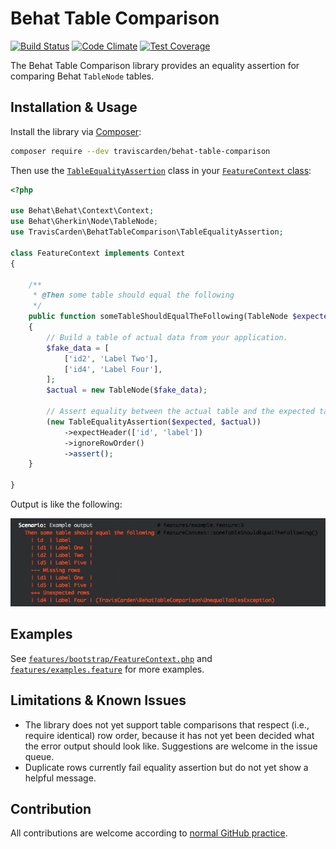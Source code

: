 # Behat Table Comparison

[![Build Status](https://travis-ci.org/TravisCarden/behat-table-comparison.svg?branch=develop)](https://travis-ci.org/TravisCarden/behat-table-comparison)
[![Code Climate](https://codeclimate.com/github/TravisCarden/behat-table-comparison/badges/gpa.svg)](https://codeclimate.com/github/TravisCarden/behat-table-comparison)
[![Test Coverage](https://codeclimate.com/github/TravisCarden/behat-table-comparison/badges/coverage.svg)](https://codeclimate.com/github/TravisCarden/behat-table-comparison/coverage)

The Behat Table Comparison library provides an equality assertion for comparing Behat `TableNode` tables.

## Installation & Usage

Install the library via [Composer](https://getcomposer.org/):

```bash
composer require --dev traviscarden/behat-table-comparison
```

Then use the [`TableEqualityAssertion`](src/BehatTableComparison/TableEqualityAssertion.php) class in your [`FeatureContext` class](http://docs.behat.org/en/v2.5/guides/4.context.html):

```php
<?php

use Behat\Behat\Context\Context;
use Behat\Gherkin\Node\TableNode;
use TravisCarden\BehatTableComparison\TableEqualityAssertion;

class FeatureContext implements Context
{

    /**
     * @Then some table should equal the following
     */
    public function someTableShouldEqualTheFollowing(TableNode $expected)
    {
        // Build a table of actual data from your application.
        $fake_data = [
            ['id2', 'Label Two'],
            ['id4', 'Label Four'],
        ];
        $actual = new TableNode($fake_data);

        // Assert equality between the actual table and the expected table.
        (new TableEqualityAssertion($expected, $actual))
            ->expectHeader(['id', 'label'])
            ->ignoreRowOrder()
            ->assert();
    }

}
```

Output is like the following:

![Example Output](misc/example-output.gif)

## Examples

See [`features/bootstrap/FeatureContext.php`](features/bootstrap/FeatureContext.php) and [`features/examples.feature`](features/examples.feature) for more examples.

## Limitations & Known Issues

* The library does not yet support table comparisons that respect (i.e., require identical) row order, because it has not yet been decided what the error output should look like. Suggestions are welcome in the issue queue.
* Duplicate rows currently fail equality assertion but do not yet show a helpful message.

## Contribution

All contributions are welcome according to [normal GitHub practice](https://guides.github.com/activities/contributing-to-open-source/#contributing).
